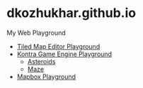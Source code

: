 dkozhukhar.github.io
====================

My Web Playground

* [Tiled Map Editor Playground](./tiled/)
* [Kontra Game Engine Playground](./kontra/)
  * [Asteroids](./kontra/asteroids.html)
  * [Maze](./kontra/maze.html)
* [Mapbox Playground](./mapbox/)
